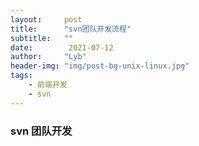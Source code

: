```yaml
---
layout:     post
title:      "svn团队开发流程"
subtitle:   ""
date:        2021-07-12
author:     "Lyb"
header-img: "img/post-bg-unix-linux.jpg"
tags:
    - 前端开发
    - svn
---
```



### svn 团队开发